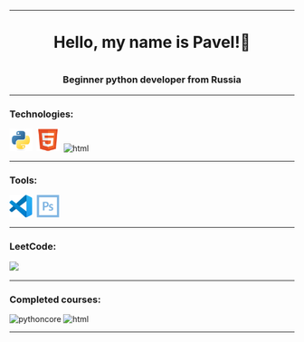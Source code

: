 ***
# <h1 align="center">Hello, my name is Pavel!👋</h1>
# <h3 align="center">Beginner python developer from Russia</h3>
- - - 

### Technologies:

<div>
 <img src="https://github.com/devicons/devicon/blob/master/icons/python/python-original.svg" title="python" alt="python" width="40" height="40"/>&nbsp;
 <img src="https://github.com/devicons/devicon/blob/master/icons/html5/html5-original.svg" title="html" alt="html" width="40" height="40"/>&nbsp;
 <img src="https://drive.google.com/file/d/1pkYSArHqH1Ib5Kk1cJihqlCOZ4NgF5mK/view?usp=sharing" title="Exprassion2" alt="html" width="40" height="40"/>&nbsp;
</div>

- - -

### Tools:

<div>
 <img src="https://github.com/devicons/devicon/blob/master/icons/vscode/vscode-original.svg" title="vscode" alt="vscode" width="40" height="40"/>&nbsp;
 <img src="https://github.com/devicons/devicon/blob/master/icons/photoshop/photoshop-line.svg" title="photoshop" alt="photoshop" width="40" height="40"/>&nbsp;
</div>

- - -

### LeetCode:

![](https://leetcard.jacoblin.cool/laironpasha?theme=nord&font=Signika%20Negative)

- - -

### Completed courses:

<div>
 <img src="https://www.sololearn.com/certificates/course/en/24077676/1073/landscape/png" title="pythoncore" alt="pythoncore" width="400" height="300"/>
 <img src="https://www.sololearn.com/certificates/course/en/24077676/1014/landscape/png" title="html" alt="html" width="400" height="300"/>
</div>

- - -


